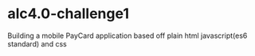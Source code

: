 # alc4.0-challenge1
Building a mobile PayCard application
based off plain html javascript(es6 standard) and css
